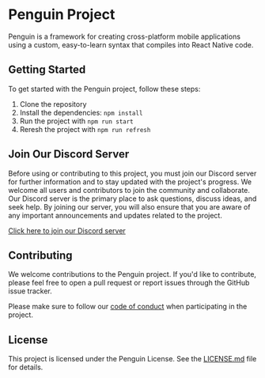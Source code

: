 # Penguin Project

Penguin is a framework for creating cross-platform mobile applications using a custom, easy-to-learn syntax that compiles into React Native code.

## Getting Started

To get started with the Penguin project, follow these steps:

1. Clone the repository
2. Install the dependencies: `npm install`
3. Run the project with `npm run start`
4. Reresh the project with `npm run refresh`

## Join Our Discord Server

Before using or contributing to this project, you must join our Discord server for further information and to stay updated with the project's progress. We welcome all users and contributors to join the community and collaborate. Our Discord server is the primary place to ask questions, discuss ideas, and seek help. By joining our server, you will also ensure that you are aware of any important announcements and updates related to the project.

[Click here to join our Discord server](https://discord.gg/znZmxh373x)


## Contributing

We welcome contributions to the Penguin project. If you'd like to contribute, please feel free to open a pull request or report issues through the GitHub issue tracker.

Please make sure to follow our [code of conduct](./CODE_OF_CONDUCT.md) when participating in the project.

## License

This project is licensed under the Penguin License. See the [LICENSE.md](./LICENSE.md) file for details.

